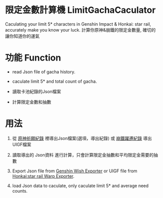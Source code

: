 # 限定金數計算機 LimitGachaCaculator
Caculating your limit 5* characters in Genshin Impact & Honkai: star rail, accurately make you know your luck.
計算你原神&崩鐵的限定金數量, 確切的讓你知道你的運氣

# 功能 Function
- read Json file of gacha history.
- caculate limit 5* and total count of gacha.
  
- 讀取卡池紀錄的Json檔案
- 計算限定金數和抽數

# 用法
1. 從 [原神祈願紀錄](https://github.com/biuuu/genshin-wish-export) 裡導出Json檔案(選項，導出紀錄) 或 [崩鐵躍遷紀錄](https://github.com/biuuu/star-rail-warp-export) 導出UIGF檔案
2. 讀取導出的 Json資料 進行計算，只會計算限定金抽數和平均限定金需要的抽數

1. Export Json file from [Genshin Wish Exporter](https://github.com/biuuu/genshin-wish-export) or UIGF file from [Honkai:star rail Warp Exporter](https://github.com/biuuu/star-rail-warp-export).
2. load Json data to caculate, only caculate limit 5* and average need counts. 
